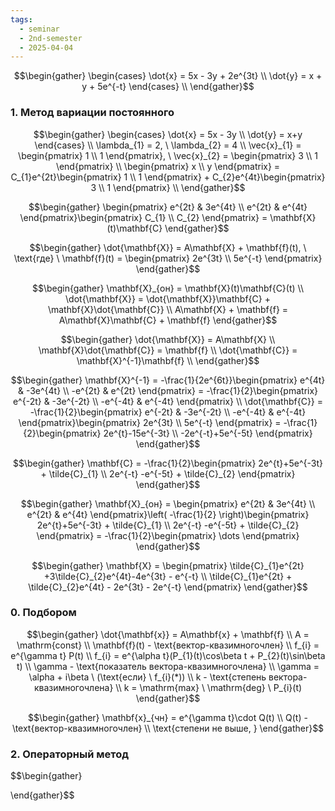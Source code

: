```yaml
---
tags:
  - seminar
  - 2nd-semester
  - 2025-04-04
---
```


$$\begin{gather}
\begin{cases}
\dot{x} = 5x - 3y + 2e^{3t} \\
\dot{y} = x + y + 5e^{-t}
\end{cases} \\
\end{gather}$$

### 1. Метод вариации постоянного

$$\begin{gather}
\begin{cases}
\dot{x} = 5x - 3y \\
\dot{y} = x+y
\end{cases} \\
\lambda_{1} = 2, \ \lambda_{2} = 4 \\
\vec{x}_{1} = \begin{pmatrix}
1 \\
1
\end{pmatrix}, \ \vec{x}_{2} = \begin{pmatrix}
3 \\
1
\end{pmatrix} \\
\begin{pmatrix}
x \\
y
\end{pmatrix} = C_{1}e^{2t}\begin{pmatrix}
1 \\
1
\end{pmatrix} + C_{2}e^{4t}\begin{pmatrix}
3 \\
1
\end{pmatrix} \\
\end{gather}$$

$$\begin{gather}
\begin{pmatrix}
e^{2t} & 3e^{4t} \\
e^{2t} & e^{4t}
\end{pmatrix}\begin{pmatrix}
C_{1} \\
C_{2}
\end{pmatrix} = \mathbf{X}(t)\mathbf{C}
\end{gather}$$

$$\begin{gather}
\dot{\mathbf{X}} = A\mathbf{X} + \mathbf{f}(t), \ \text{где} \ \mathbf{f}(t) = \begin{pmatrix}
2e^{3t} \\
5e^{-t}
\end{pmatrix}
\end{gather}$$

$$\begin{gather}
\mathbf{X}_{он} = \mathbf{X}(t)\mathbf{C}(t) \\
\dot{\mathbf{X}} = \dot{\mathbf{X}}\mathbf{C} + \mathbf{X}\dot{\mathbf{C}} \\
A\mathbf{X} + \mathbf{f} = A\mathbf{X}\mathbf{C} + \mathbf{f}
\end{gather}$$

$$\begin{gather}
\dot{\mathbf{X}} = A\mathbf{X} \\
\mathbf{X}\dot{\mathbf{C}} = \mathbf{f} \\
\dot{\mathbf{C}} = \mathbf{X}^{-1}\mathbf{f} \\
\end{gather}$$

$$\begin{gather}
\mathbf{X}^{-1} = -\frac{1}{2e^{6t}}\begin{pmatrix}
e^{4t} & -3e^{4t} \\
-e^{2t} & e^{2t}
\end{pmatrix} = -\frac{1}{2}\begin{pmatrix}
e^{-2t} & -3e^{-2t} \\
-e^{-4t} & e^{-4t}
\end{pmatrix} \\
\dot{\mathbf{C}} = -\frac{1}{2}\begin{pmatrix}
e^{-2t} & -3e^{-2t} \\
-e^{-4t} & e^{-4t}
\end{pmatrix}\begin{pmatrix}
2e^{3t} \\
5e^{-t}
\end{pmatrix} = -\frac{1}{2}\begin{pmatrix}
2e^{t}-15e^{-3t} \\
-2e^{-t}+5e^{-5t}
\end{pmatrix}
\end{gather}$$

$$\begin{gather}
\mathbf{C} = -\frac{1}{2}\begin{pmatrix}
2e^{t}+5e^{-3t} + \tilde{C}_{1} \\
2e^{-t} -e^{-5t} + \tilde{C}_{2}
\end{pmatrix}
\end{gather}$$

$$\begin{gather}
\mathbf{X}_{он} = \begin{pmatrix}
e^{2t} & 3e^{4t} \\
e^{2t} & e^{4t}
\end{pmatrix}\left( -\frac{1}{2} \right)\begin{pmatrix}
2e^{t}+5e^{-3t} + \tilde{C}_{1} \\
2e^{-t} -e^{-5t} + \tilde{C}_{2}
\end{pmatrix} = -\frac{1}{2}\begin{pmatrix}
\dots
\end{pmatrix}
\end{gather}$$

$$\begin{gather}
\mathbf{X} = \begin{pmatrix}
\tilde{C}_{1}e^{2t} +3\tilde{C}_{2}e^{4t}-4e^{3t} - e^{-t} \\
\tilde{C}_{1}e^{2t} + \tilde{C}_{2}e^{4t} - 2e^{3t} - 2e^{-t}
\end{pmatrix}
\end{gather}$$

### 0. Подбором

$$\begin{gather}
\dot{\mathbf{x}} = A\mathbf{x} + \mathbf{f} \\
A = \mathrm{const} \\
\mathbf{f}(t) - \text{вектор-квазимногочлен} \\
f_{i} = e^{\gamma t} P(t) \\
f_{i} = e^{\alpha t}(P_{1}(t)\cos\beta t + P_{2}(t)\sin\beta t) \\
\gamma - \text{показатель вектора-квазимногочлена} \\
\gamma = \alpha + i\beta \ (\text{если} \ f_{i}(*)) \\
k - \text{степень вектора-квазимногочлена} \\
k = \mathrm{max} \ \mathrm{deg} \ P_{i}(t)
\end{gather}$$

$$\begin{gather}
\mathbf{x}_{чн} = e^{\gamma t}\cdot Q(t) \\
Q(t) - \text{вектор-квазимногочлен} \\
\text{степени не выше, }
\end{gather}$$

### 2. Операторный метод

$$\begin{gather}

\end{gather}$$